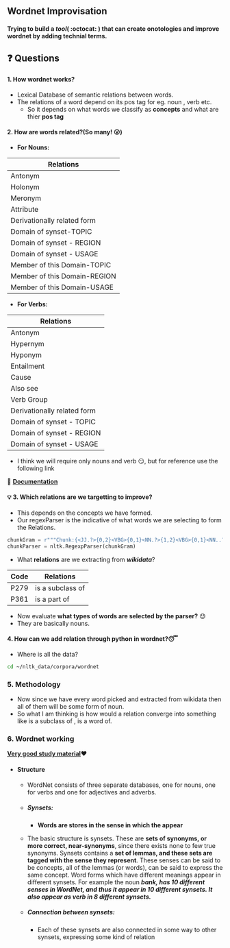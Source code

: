 ##  Wordnet Improvisation 
#### Trying to build a ***tool***( :octocat: ) that can create onotologies and improve wordnet by adding technial terms.

## :question: Questions

#### 1. How wordnet works?
* Lexical Database of semantic relations between words.
* The relations of a word depend on its pos tag for eg. noun , verb etc.
  * So it depends on what words we classify as **concepts** and what are thier **pos tag**

#### 2. How are words related?(So many! :open_mouth:)

* **For Nouns:**

|       Relations           |
| ------------------------  |
|Antonym                    |
|Holonym                    |
|Meronym                    |
|Attribute                  |
|Derivationally related form|
|Domain of synset-TOPIC     |
|Domain of synset - REGION  |
|Domain of synset - USAGE   |
|Member of this Domain-TOPIC|
|Member of this Domain-REGION|
|Member of this Domain-USAGE|

* **For Verbs:**


| Relations                           |
| ------------------------------------|
|   Antonym                           |
|   Hypernym                          |
|    Hyponym                          |
|    Entailment                       |
|    Cause                            |
|   Also see                          |
|    Verb Group                       |
|    Derivationally related form      |    
|    Domain of synset - TOPIC         |
|    Domain of synset - REGION        |
|    Domain of synset - USAGE         |

* I think we will require only nouns and verb :smirk:, but for reference use the following link

:book: **[Documentation](https://wordnet.princeton.edu/documentation/wninput5wn)**

#### :bulb: 3. Which relations are we targetting to improve?
* This depends on the concepts we have formed.
* Our regexParser is the indicative of what words we are selecting to form the Relations.
```python
chunkGram = r"""Chunk:{<JJ.?>{0,2}<VBG>{0,1}<NN.?>{1,2}<VBG>{0,1}<NN..?>{0,2}<VBG>{0,1}}"""
chunkParser = nltk.RegexpParser(chunkGram)
```
* What **relations** are we extracting from ***wikidata***?

|Code |Relations       |
|---- |----------      |
|P279 |is a subclass of|
|P361 |is a part of    |

* Now evaluate **what types of words are selected by the parser?** :sweat:
 * They are basically nouns.

#### 4. How can we add relation through python in wordnet?:sleeping:
* Where is all the data?
```bash
cd ~/nltk_data/corpora/wordnet
```

### 5. Methodology
* Now since we have every word picked and extracted from wikidata then all of them will be some form of noun.
* So what I am thinking is how would a relation converge into something like is a subclass of , is a word of.


### 6. Wordnet working
**[Very good study material](http://santini.se/teaching/sais/Ass1_PeerReviews/NeeleOnSegebladJesper_WordNet_V01.pdf):heart:**
* #### Structure
   * WordNet consists of three separate databases, one for nouns, one for verbs and one for adjectives
and adverbs.

   * ##### Synsets:
      * **Words are stores in the sense in which the appear**
   * The basic structure is synsets. These are **sets of synonyms, or more correct, near-synonyms**, since
there exists none to few true synonyms. Synsets contains a **set of lemmas, and these sets are tagged
with the sense they represent**. These senses can be said to be concepts, all of the lemmas (or words),
can be said to express the same concept. Word forms which have different meanings appear in
different synsets. For example the noun ***bank, has 10 different senses in WordNet, and thus it
appear in 10 different synsets. It also appear as verb in 8 different synsets.***

    * ##### Connection between synsets:
      * Each of these synsets are
also connected in some way to other synsets, expressing some kind of relation
